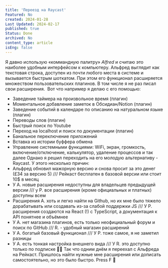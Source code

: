 ```yaml
---
title: 'Переезд на Raycast'
Featured: No
created: 2024-01-28
Last Updated: 2024-02-17
published: true
Status: Done
archived: No
content_type: article
isEng: false
---
```


Я давно использую «коммандную палитру» _Alfred_ и считаю это наиболее удобным интерфейсом к компьютеру.
Альфред выглядит как текстовая строка, доступен из почти любого места в системе и вызывается быстрым шоткатом. При этом его функционал расширяется множеством пользовательских плагинов. В том числе я не раз писал свои расширения. 
Вот что например я делаю с его помощью:

- Заведение таймера на произвольное время (плагин)
- Моментальное добавление заметок в Обсидиан/Notion (плагин)
- Заведение событий в календаре по описанию на натуральном языке (плагин)
- Переводы слов (плагин)
- Быстрый поиск по Youtube
- Переход на localhost и поиск по документации (плагин)
- Банальное переключение приложений
- Вставка из истории буффера обмена
- Управление системными функциями: WiFi, экран, громкость, включение/отключение, калькулятор, удаление процессов и так далее
Однако я решил переходить на его молодую альтернативу - Raycast.
У этого несколько причин:
- Альфред обновил мажорную версию и снова просит за это денег (£34 за версию 5) /// Рейкаст бесплатен в базовой версии или стоит 10$ в месяц
- У А. новые расширения недоступны для владельцев предыдущей версии /// у Р. все расширения (кроме официальных и платных) доступны всем
- Расширения А. хоть и легко найти на Github, но их мне было тяжело дорабатывать или создавать из-за слабой поддержки JS /// У Р. расширения создаются на React (!) с TypeScript, а документация к API понятнее и объёмнее
- У А. нет магазина плагинов, есть только неофициальный форум и поиск по GitHub /// R. - удобный магазин расширений
- У А. богатый базовый функционал /// У Р. тоже самое, я не заметил разницы
- У А. есть тонкая настройка внешнего вида /// У R. это доступно только по подписке 🤷‍♂️
Так что одним днём я переехал с Альфреда на Рейкаст. Пришлось найти нужные мне расширения или дописать самостоятельно, но это было быстро.
Press F 🫡
